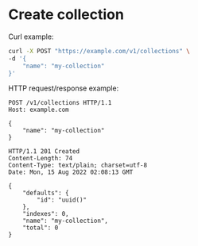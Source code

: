 # Create collection

Curl example:

```sh
curl -X POST "https://example.com/v1/collections" \
-d '{
    "name": "my-collection"
}'
```


HTTP request/response example:

```http
POST /v1/collections HTTP/1.1
Host: example.com

{
    "name": "my-collection"
}

HTTP/1.1 201 Created
Content-Length: 74
Content-Type: text/plain; charset=utf-8
Date: Mon, 15 Aug 2022 02:08:13 GMT

{
    "defaults": {
        "id": "uuid()"
    },
    "indexes": 0,
    "name": "my-collection",
    "total": 0
}
```


